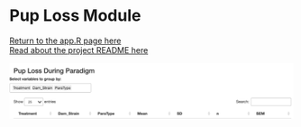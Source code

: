 # Pup Loss Module
[Return to the app.R page here](../appR.md)  
[Read about the project README here](../../README.md)

![pup loss module image](../../images/LBN_pupLossImage.png)